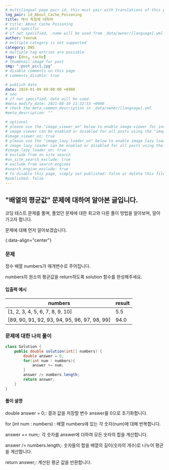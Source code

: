 ```yaml
---
# multilingual page pair id, this must pair with translations of this page. (This name must be unique)
lng_pair: id_About_Cache_Poisoning
title: 캐시 독점에 대하여
# title: About Cache Poisoning
# post specific
# if not specified, .name will be used from _data/owner/[language].yml
author: Yeonuk
# multiple category is not supported
category: DNS
# multiple tag entries are possible
tags: [dns, cache]
# thumbnail image for post
img: ":post_pic1.jpg"
# disable comments on this page
# comments_disable: true

# publish date
date: 2024-01-09 09:00:00 +0900
# seo
# if not specified, date will be used.
#meta_modify_date: 2021-08-10 11:32:53 +0900
# check the meta_common_description in _data/owner/[language].yml
#meta_description: ""

# optional
# please use the "image_viewer_on" below to enable image viewer for individual pages or posts (_posts/ or [language]/_posts folders).
# image viewer can be enabled or disabled for all posts using the "image_viewer_posts: true" setting in _data/conf/main.yml.
#image_viewer_on: true
# please use the "image_lazy_loader_on" below to enable image lazy loader for individual pages or posts (_posts/ or [language]/_posts folders).
# image lazy loader can be enabled or disabled for all posts using the "image_lazy_loader_posts: true" setting in _data/conf/main.yml.
#image_lazy_loader_on: true
# exclude from on site search
#on_site_search_exclude: true
# exclude from search engines
#search_engine_exclude: true
# to disable this page, simply set published: false or delete this file
#published: false
---
```


<!-- outline-start -->

## "배열의 평균값" 문제에 대하여 알아본 글입니다.

코딩 테스트 문제를 풀며, 풀었던 문제에 대한 회고와 다른 풀이 방법을 알아보며, 알아가고자 합니다.

문제에 대해 먼저 알아보겠습니다.

{:data-align="center"}

<!-- outline-end -->

### 문제

정수 배열 numbers가 매개변수로 주어집니다.

numbers의 원소의 평균값을 return하도록 solution 함수를 완성해주세요.

#### 입출력 예시

| numbers                                      | result |
| -------------------------------------------- | ------ |
| [1, 2, 3, 4, 5, 6, 7, 8, 9, 10]              | 5.5    |
| [89, 90, 91, 92, 93, 94, 95, 96, 97, 98, 99] | 94.0   |

### 문제에 대한 나의 풀이

```java
class Solution {
    public double solution(int[] numbers) {
        double answer = 0;
        for(int num : numbers){
            answer += num;
        }
        answer /= numbers.length;
        return answer;
    }
}
```

#### 풀이 설명

double answer = 0;: 결과 값을 저장할 변수 answer를 0으로 초기화합니다.

for (int num : numbers) : 배열 numbers에 있는 각 숫자(num)에 대해 반복합니다.

answer += num;: 각 숫자를 answer에 더하여 모든 숫자의 합을 계산합니다.

answer /= numbers.length;: 숫자들의 합을 배열의 길이(숫자의 개수)로 나누어 평균을 계산합니다.

return answer;: 계산된 평균 값을 반환합니다.
